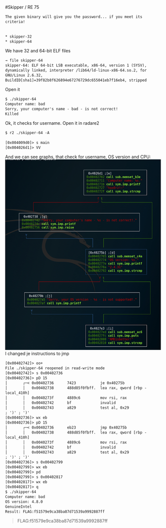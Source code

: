 #Skipper / RE 75
```
The given binary will give you the password... if you meet its criteria!


* skipper-32
* skipper-64

```

We have 32 and 64-bit ELF files
```
→ file skipper-64
skipper-64: ELF 64-bit LSB executable, x86-64, version 1 (SYSV), dynamically linked, interpreter /lib64/ld-linux-x86-64.so.2, for GNU/Linux 2.6.32, BuildID[sha1]=39f82b8f626894e67276729dc655041eb7f16eb4, stripped
```
Open it
```
$ ./skipper-64
Computer name: bad
Sorry, your computer's name - bad - is not correct!
Killed
```
Ok, it checks for username.
Open it in radare2
```
$ r2 ./skipper-64 -A

[0x004009d0]> s main
[0x004026d1]> VV
```
And we can see graphs, that check for username, OS version and CPU:
![1](./1.jpg)
I changed je instructions to jmp
```
[0x00402742]> oo+
File ./skipper-64 reopened in read-write mode
[0x00402742]> s 0x00402736
[0x00402736]> pD 15
│       ┌─< 0x00402736      7423           je 0x40275b
│       │   0x00402738      488d85f0fbff.  lea rax, qword [rbp - local_410h]
│       │   0x0040273f      4889c6         mov rsi, rax
│       │   0x00402742      bf             invalid
│       │   0x00402743      a829           test al, 0x29               ; ')' ; ')'
[0x00402736]> wx eb
[0x00402736]> pD 15
│       ┌─< 0x00402736      eb23           jmp 0x40275b
│       │   0x00402738      488d85f0fbff.  lea rax, qword [rbp - local_410h]
│       │   0x0040273f      4889c6         mov rsi, rax
│       │   0x00402742      bf             invalid
│       │   0x00402743      a829           test al, 0x29               ; ')' ; ')'
[0x00402736]> s 0x00402799
[0x00402799]> wx eb
[0x00402799]> pd
[0x00402799]> s 0x00402817
[0x00402817]> wx eb
[0x00402817]> q
$ ./skipper-64
Computer name: bad
OS version: 4.8.0
GenuineIntel
Result: FLAG:f51579e9ca38ba87d71539a9992887ff
```

>FLAG:f51579e9ca38ba87d71539a9992887ff